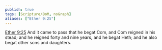 ```yaml
---
publish: true
tags: [Scripture/BoM, noGraph]
aliases: ["Ether 9:25"]
---
```

[Ether 9:25](https://churchofjesuschrist.org/study/scriptures/bofm/ether/9?lang=eng&id=p25#p25) And it came to pass that he begat Com, and Com reigned in his stead; and he reigned forty and nine years, and he begat Heth; and he also begat other sons and daughters.
